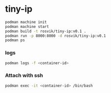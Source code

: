 # tiny-ip

```bash
podman machine init
podman machine start
podman build -t rosvik/tiny-ip:v0.1 .
podman run -p 8000:8000 -d rosvik/tiny-ip:v0.1
podman ps
```

### logs

```bash
podman logs -f <container-id>
```

### Attach with ssh

```bash
podman exec -it <container-id> /bin/bash
```

